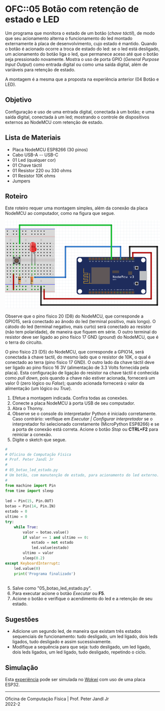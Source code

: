 # OFC::05 Botão com retenção de estado e LED

Um programa que monitora o estado de um botão (*chave táctil*), de modo que seu acionamento alterna o funcionamento do led montado externamente à placa de desenvolvimento, cujo estado é mantido. Quando o botão é acionado ocorre a troca de estado do led: se o led está desligado, um acionamento do botão liga o led, que permanece aceso até que o botão seja pressionado novamente. Mostra o uso de porta GPIO (*General Purpose Input Output*) como entrada digital ou como uma saída digital, além de variáveis para retenção de estado.

A montagem é a mesma que a proposta na experiência anterior (04 Botão e LED).

## Objetivo

Configuração e uso de uma entrada digital, conectada à um botão; e uma saída digital, conectada à um led; mostrando o controle de dispositivos externos ao NodeMCU com retenção de estado.

## Lista de Materiais

* Placa NodeMCU ESP8266 (30 pinos)
* Cabo USB-A -- USB-C
* 01 Led (qualquer cor)
* 01 Chave táctil
* 01 Resistor 220 ou 330 ohms
* 01 Resistor 10K ohms
* Jumpers

## Roteiro

Este roteiro requer uma montagem simples, além da conexão da placa NodeMCU ao computador, como na figura que segue.

![Circuito 05 botão led](https://github.com/pjandl/ocf/blob/main/T-2022-2/figuras/05_botao_led_estado.png)

Observe que o pino físico 20 (D8) do NodeMCU, que corresponde a GPIO15, será conectado ao ânodo do led (terminal positivo, mais longo). O cátodo do led (terminal negativo, mais curto) será conectado ao resistor (não tem polaridade), de maneira que fiquem em série. O outro terminal do resistor deve ser ligado ao pino físico 17 GND (*ground*) do NodeMCU, que é o terra do circuito.

O pino físico 23 (D5) do NodeMCU, que corresponde a GPIO14, será conectada à chave tactil, do mesmo lado que o resistor de 10K, o qual é conectado ao terra (pino físico 17 GND). O outro lado da chave táctil deve ser ligado ao pino físico 16 3V (alimentação de 3.3 Volts fornecida pela placa). Esta configuração de ligação do resistor na chave táctil é conhecida como *pull down*, pois quando a chave não estiver acionada, fornecerá um valor 0 (zero lógico ou *False*); quando acionada fornecerá o valor da alimentação (um lógico ou *True*).

1. Efetue a montagem indicada. Confira todas as conexões.
2. Conecte a placa NodeMCU à porta USB de seu computador.
3. Abra o Thonny.
4. Observe se o console do interpretador Python é iniciado corretamente. Caso contrário: verifique em *Executar | Configurar interpretador* se o interpretador foi selecionado corretamente (MicroPython ESP8266) e se a porta de conexão está correta. Acione o botão *Stop* ou **CTRL+F2** para reiniciar a conexão.
5. Digite o sketch que segue.

```python
#
# Oficina de Computação Física
# Prof. Peter Jandl Jr
#
# 05_botao_led_estado.py
# Um botão, com manutenção de estado, para acionamento do led externo.
#
from machine import Pin
from time import sleep

led = Pin(15, Pin.OUT)
botao = Pin(14, Pin.IN)
estado = 0
ultimo = 0
try:
    while True:
        valor = botao.value()
        if valor == 1 and ultimo == 0:
            estado = not estado
            led.value(estado)
        ultimo = valor
        sleep(0.2)
except KeyboardInterrupt:
    led.value(0)
    print('Programa finalizado')
		  
```

5. Salve como "05_botao_led_estado.py".
6. Para executar acione o botão *Executar* ou **F5**.
7. Acione o botão e verifique o acendimento do led e a retenção de seu estado.

## Sugestões

* Adicione um segundo led, de maneira que existam três estados sequenciais de funcionamento: tudo desligado, um led ligado, dois leds ligados, tudo desligado e assim sucessivamente.
* Modifique a sequência para que seja: tudo desligado, um led ligado, dois leds ligados, um led ligado, tudo desligado, repetindo o ciclo.

## Simulação

Esta [experiência](https://wokwi.com/projects/346254975009030738) pode ser simulada no [Wokwi](https://wokwi.com/projects/346254975009030738) com uso de uma placa ESP32.

---

Oficina de Computação Física | Prof. Peter Jandl Jr
<br/>2022-2
